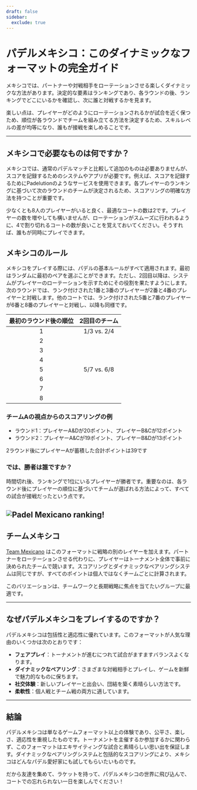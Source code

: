 ```yaml
---
draft: false
sidebar:
  exclude: true
---
```


# パデルメキシコ：このダイナミックなフォーマットの完全ガイド

メキシコでは、パートナーや対戦相手をローテーションさせる楽しくダイナミックな方法があります。決定的な要素はランキングであり、各ラウンドの後、ランキングでどこにいるかを確認し、次に誰と対戦するかを見ます。

楽しい点は、プレイヤーがどのようにローテーションされるかが試合を近く保つため、順位が各ラウンドでチームを組み立てる方法を決定するため、スキルレベルの差が均等になり、誰もが接戦を楽しめることです。


---

## メキシコで必要なものは何ですか？

メキシコでは、通常のパデルマッチと比較して追加のものは必要ありませんが、スコアを記録するためのシステムやアプリが必要です。例えば、スコアを記録するためにPadelutionのようなサービスを使用できます。各プレイヤーのランキングに基づいて次のラウンドのチームが決定されるため、スコアリングの明確な方法を持つことが重要です。

少なくとも8人のプレイヤーがいると良く、最適なコートの数は2です。プレイヤーの数を増やしても構いませんが、ローテーションがスムーズに行われるように、4で割り切れるコートの数が良いことを覚えておいてください。そうすれば、誰もが同時にプレイできます。

## メキシコのルール
メキシコをプレイする際には、パデルの基本ルールがすべて適用されます。最初はランダムに最初のペアを選ぶことができます。ただし、2回目以降は、システムがプレイヤーのローテーションを示すためにその役割を果たすようにします。次のラウンドでは、ランク付けされた1番と3番のプレイヤーが2番と4番のプレイヤーと対戦します。他のコートでは、ランク付けされた5番と7番のプレイヤーが6番と8番のプレイヤーと対戦し、以降も同様です。

| 最初のラウンド後の順位 | 2回目のチーム |
|:---------------------------:|:-------------------:|
|              1              |     1/3 vs. 2/4     |
|              2              |                     |
|              3              |                     |
|              4              |                     |
|              5              |     5/7 vs. 6/8     |
|              6              |                     |
|              7              |                     |
|              8              |                     |


### チームAの視点からのスコアリングの例
- ラウンド1：プレイヤーA&Dが20ポイント、プレイヤーB&Cが12ポイント
- ラウンド2：プレイヤーA&Cが19ポイント、プレイヤーB&Dが13ポイント

2ラウンド後にプレイヤーAが蓄積した合計ポイントは39です


### では、勝者は誰ですか？
時間切れ後、ランキングで1位にいるプレイヤーが勝者です。重要なのは、各ラウンド後にプレイヤーの順位に基づいてチームが選ばれる方法によって、すべての試合が接戦だったという点です。

![Padel Mexicano ranking!](/ja/images/padel-mexicano.png "Padel Mexicano ranking")
---

## チームメキシコ

[Team Mexicano](/ja/team-mexicano) はこのフォーマットに戦略の別のレイヤーを加えます。パートナーをローテーションさせる代わりに、プレイヤーはトーナメント全体で事前に決められたチームで競います。スコアリングとダイナミックなペアリングシステムは同じですが、すべてのポイントは個人ではなくチームごとに計算されます。

このバリエーションは、チームワークと長期戦略に焦点を当てたいグループに最適です。

---

## なぜパデルメキシコをプレイするのですか？

パデルメキシコは包括性と適応性に優れています。このフォーマットが人気な理由のいくつかは次のとおりです：
- **フェアプレイ**：トーナメントが進むにつれて試合がますますバランスよくなります。
- **ダイナミックなペアリング**：さまざまな対戦相手とプレイし、ゲームを新鮮で魅力的なものに保ちます。
- **社交体験**：新しいプレイヤーと出会い、団結を築く素晴らしい方法です。
- **柔軟性**：個人戦とチーム戦の両方に適しています。

---

## 結論

パデルメキシコは単なるゲームフォーマット以上の体験であり、公平さ、楽しさ、適応性を重視したものです。トーナメントを主催するか参加するかに関わらず、このフォーマットはエキサイティングな試合と素晴らしい思い出を保証します。ダイナミックなペアリングシステムと包括的なスコアリングにより、メキシコはどんなパデル愛好家にも試してもらいたいものです。

だから友達を集めて、ラケットを持って、パデルメキシコの世界に飛び込んで、コートでの忘れられない一日を楽しんでください！